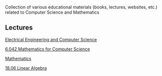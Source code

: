 Collection of various educational materials (books, lectures, websites, etc.) related to Computer Science and Mathematics


## Lectures
[Electrical Engineering and Computer Science](https://ocw.mit.edu/courses/electrical-engineering-and-computer-science/)

[6.042 Mathematics for Computer Science](https://ocw.mit.edu/courses/electrical-engineering-and-computer-science/6-042j-mathematics-for-computer-science-fall-2010/video-lectures/)

[Mathematics](https://ocw.mit.edu/courses/mathematics/)

[18.06 Linear Algebra](https://ocw.mit.edu/courses/mathematics/18-06sc-linear-algebra-fall-2011/index.htm?utm_source=OCWDept&utm_medium=CarouselSm&utm_campaign=FeaturedCourse)
